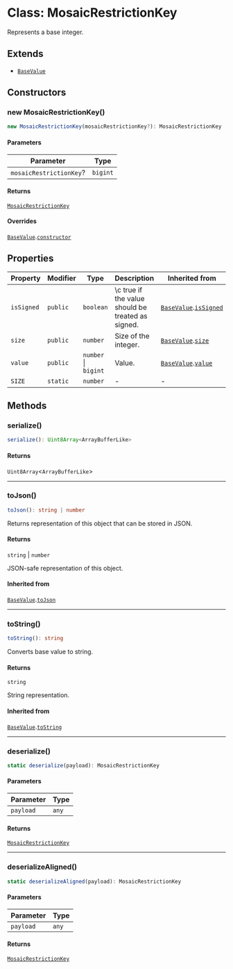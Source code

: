 # Class: MosaicRestrictionKey

Represents a base integer.

## Extends

- [`BaseValue`](../../../../core/classes/BaseValue.md)

## Constructors

### new MosaicRestrictionKey()

```ts
new MosaicRestrictionKey(mosaicRestrictionKey?): MosaicRestrictionKey
```

#### Parameters

| Parameter | Type |
| ------ | ------ |
| `mosaicRestrictionKey`? | `bigint` |

#### Returns

[`MosaicRestrictionKey`](MosaicRestrictionKey.md)

#### Overrides

[`BaseValue`](../../../../core/classes/BaseValue.md).[`constructor`](../../../../core/classes/BaseValue.md#constructors)

## Properties

| Property | Modifier | Type | Description | Inherited from |
| ------ | ------ | ------ | ------ | ------ |
| <a id="issigned"></a> `isSigned` | `public` | `boolean` | \c true if the value should be treated as signed. | [`BaseValue`](../../../../core/classes/BaseValue.md).[`isSigned`](../../../../core/classes/BaseValue.md#issigned-1) |
| <a id="size"></a> `size` | `public` | `number` | Size of the integer. | [`BaseValue`](../../../../core/classes/BaseValue.md).[`size`](../../../../core/classes/BaseValue.md#size-1) |
| <a id="value"></a> `value` | `public` | `number` \| `bigint` | Value. | [`BaseValue`](../../../../core/classes/BaseValue.md).[`value`](../../../../core/classes/BaseValue.md#value-1) |
| <a id="size-1"></a> `SIZE` | `static` | `number` | - | - |

## Methods

### serialize()

```ts
serialize(): Uint8Array<ArrayBufferLike>
```

#### Returns

`Uint8Array`&lt;`ArrayBufferLike`&gt;

***

### toJson()

```ts
toJson(): string | number
```

Returns representation of this object that can be stored in JSON.

#### Returns

`string` \| `number`

JSON-safe representation of this object.

#### Inherited from

[`BaseValue`](../../../../core/classes/BaseValue.md).[`toJson`](../../../../core/classes/BaseValue.md#tojson)

***

### toString()

```ts
toString(): string
```

Converts base value to string.

#### Returns

`string`

String representation.

#### Inherited from

[`BaseValue`](../../../../core/classes/BaseValue.md).[`toString`](../../../../core/classes/BaseValue.md#tostring)

***

### deserialize()

```ts
static deserialize(payload): MosaicRestrictionKey
```

#### Parameters

| Parameter | Type |
| ------ | ------ |
| `payload` | `any` |

#### Returns

[`MosaicRestrictionKey`](MosaicRestrictionKey.md)

***

### deserializeAligned()

```ts
static deserializeAligned(payload): MosaicRestrictionKey
```

#### Parameters

| Parameter | Type |
| ------ | ------ |
| `payload` | `any` |

#### Returns

[`MosaicRestrictionKey`](MosaicRestrictionKey.md)
